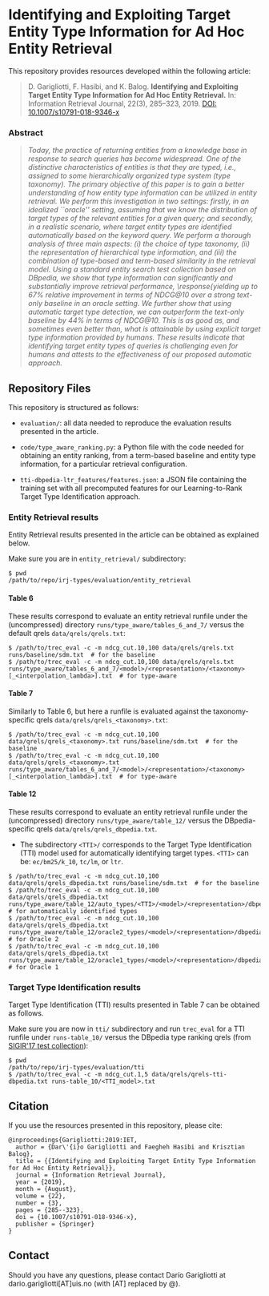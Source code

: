 # Identifying and Exploiting Target Entity Type Information for Ad Hoc Entity Retrieval

This repository provides resources developed within the following article:

> D. Garigliotti, F. Hasibi, and K. Balog. **Identifying and Exploiting Target Entity Type Information for Ad Hoc Entity Retrieval.** In: Information Retrieval Journal, 22(3), 285–323, 2019. [DOI: 10.1007/s10791-018-9346-x](http://link.springer.com/article/10.1007/s10791-018-9346-x)


### Abstract

> *Today, the practice of returning entities from a knowledge base in response to search queries has become widespread.  One of the distinctive characteristics of entities is that they are typed, i.e., assigned to some hierarchically organized type system (type taxonomy).  The primary objective of this paper is to gain a better understanding of how entity type information can be utilized in entity retrieval.  We perform this investigation in two settings: firstly, in an idealized ``oracle'' setting, assuming that we know the distribution of target types of the relevant entities for a given query; and secondly, in a realistic scenario, where target entity types are identified automatically based on the keyword query.  We perform a thorough analysis of three main aspects: (i) the choice of type taxonomy, (ii) the representation of hierarchical type information, and (iii) the combination of type-based and term-based similarity in the retrieval model.  Using a standard entity search test collection based on DBpedia, we show that type information can significantly and substantially improve retrieval performance, \response{yielding up to 67\% relative improvement in terms of NDCG@10 over a strong text-only baseline in an oracle setting.  We further show that using automatic target type detection, we can outperform the text-only baseline by 44\% in terms of NDCG@10.  This is as good as, and sometimes even better than, what is attainable by using explicit target type information provided by humans.  These results indicate that identifying target entity types of queries is challenging even for humans and attests to the effectiveness of our proposed automatic approach.* 

## Repository Files

This repository is structured as follows:

 - `evaluation/`: all data needed to reproduce the evaluation results presented in the article.

 - `code/type_aware_ranking.py`: a Python file with the code needed for obtaining an entity ranking, from a term-based baseline and entity type information, for a particular retrieval configuration.

 - `tti-dbpedia-ltr_features/features.json`: a JSON file containing the training set with all precomputed features for our Learning-to-Rank Target Type Identification approach.


### Entity Retrieval results

Entity Retrieval results presented in the article can be obtained as explained below.

Make sure you are in `entity_retrieval/` subdirectory:

```
$ pwd
/path/to/repo/irj-types/evaluation/entity_retrieval
```

#### Table 6

These results correspond to evaluate an entity retrieval runfile under the (uncompressed) directory `runs/type_aware/tables_6_and_7/` versus the default qrels `data/qrels/qrels.txt`:

```
$ /path/to/trec_eval -c -m ndcg_cut.10,100 data/qrels/qrels.txt runs/baseline/sdm.txt  # for the baseline
$ /path/to/trec_eval -c -m ndcg_cut.10,100 data/qrels/qrels.txt runs/type_aware/tables_6_and_7/<model>/<representation>/<taxonomy>[_<interpolation_lambda>].txt  # for type-aware
```

#### Table 7

Similarly to Table 6, but here a runfile is evaluated against the taxonomy-specific qrels `data/qrels/qrels_<taxonomy>.txt`:

```
$ /path/to/trec_eval -c -m ndcg_cut.10,100 data/qrels/qrels_<taxonomy>.txt runs/baseline/sdm.txt  # for the baseline
$ /path/to/trec_eval -c -m ndcg_cut.10,100 data/qrels/qrels_<taxonomy>.txt runs/type_aware/tables_6_and_7/<model>/<representation>/<taxonomy>[_<interpolation_lambda>].txt  # for type-aware
```

#### Table 12

These results correspond to evaluate an entity retrieval runfile under the (uncompressed) directory `runs/type_aware/table_12/` versus the DBpedia-specific qrels `data/qrels/qrels_dbpedia.txt`.
  - The subdirectory `<TTI>/` corresponds to the Target Type Identification (TTI) model used for automatically identifying target types. `<TTI>` can be: `ec/bm25/k_10`, `tc/lm`, or `ltr`.

```
$ /path/to/trec_eval -c -m ndcg_cut.10,100 data/qrels/qrels_dbpedia.txt runs/baseline/sdm.txt  # for the baseline
$ /path/to/trec_eval -c -m ndcg_cut.10,100 data/qrels/qrels_dbpedia.txt runs/type_aware/table_12/auto_types/<TTI>/<model>/<representation>/dbpedia[_<interpolation_lambda>|_<strict_filtering_k>].txt  # for automatically identified types
$ /path/to/trec_eval -c -m ndcg_cut.10,100 data/qrels/qrels_dbpedia.txt runs/type_aware/table_12/oracle2_types/<model>/<representation>/dbpedia[_<interpolation_lambda>].txt  # for Oracle 2
$ /path/to/trec_eval -c -m ndcg_cut.10,100 data/qrels/qrels_dbpedia.txt runs/type_aware/table_12/oracle1_types/<model>/<representation>/dbpedia[_<interpolation_lambda>].txt  # for Oracle 1
```


### Target Type Identification results

Target Type Identification (TTI) results presented in Table 7 can be obtained as follows.

Make sure you are now in `tti/` subdirectory and run `trec_eval` for a TTI runfile under `runs-table_10/` versus the DBpedia type ranking qrels (from [SIGIR'17 test collection](https://github.com/iai-group/sigir2017-query_types/blob/master/data/qrels/qrels-tti-CF-filtered_by_NIL%2Bmerged.tsv)):

```
$ pwd
/path/to/repo/irj-types/evaluation/tti
$ /path/to/trec_eval -c -m ndcg_cut.1,5 data/qrels/qrels-tti-dbpedia.txt runs-table_10/<TTI_model>.txt
```


## Citation

If you use the resources presented in this repository, please cite:

```
@inproceedings{Garigliotti:2019:IET,
  author = {Dar\'{i}o Garigliotti and Faegheh Hasibi and Krisztian Balog},
  title = {{Identifying and Exploiting Target Entity Type Information for Ad Hoc Entity Retrieval}},
  journal = {Information Retrieval Journal},
  year = {2019},
  month = {August},
  volume = {22},
  number = {3},
  pages = {285--323},
  doi = {10.1007/s10791-018-9346-x},
  publisher = {Springer}
}
```


## Contact

Should you have any questions, please contact Darío Garigliotti at dario.garigliotti[AT]uis.no (with [AT] replaced by @).
